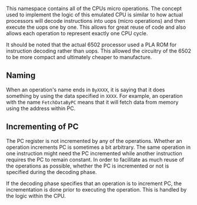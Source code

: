 ﻿This namespace contains all of the CPUs micro operations. The concept used to implement the logic
of this emulated CPU is similar to how actual processors will decode instructions into uops (micro
operations) and then execute the uops one by one. This allows for great reuse of code and also
allows each operation to represent exactly one CPU cycle.

It should be noted that the actual 6502 processor used a PLA ROM for instruction decoding rather
than uops. This allowed the circuitry of the 6502 to be more compact and ultimately cheaper to
manufacture.

## Naming

When an operation's name ends in `ByXXXX`, it is saying that it does something by using the data
specified in `XXXX`. For example, an operation with the name `FetchDataByPC` means that it will
fetch data from memory using the address within PC.

## Incrementing of PC

The PC register is not incremented by any of the operations. Whether an operation increments PC is
sometimes a bit arbitrary. The same operation in one instruction might need the PC incremented
while another instruction requires the PC to remain constant. In order to facilitate as much reuse
of the operations as possible, whether the PC is incremented or not is specified during the
decoding phase.

If the decoding phase specifies that an operation is to increment PC, the incrementation is done
prior to executing the operation. This is handled by the logic within the CPU.